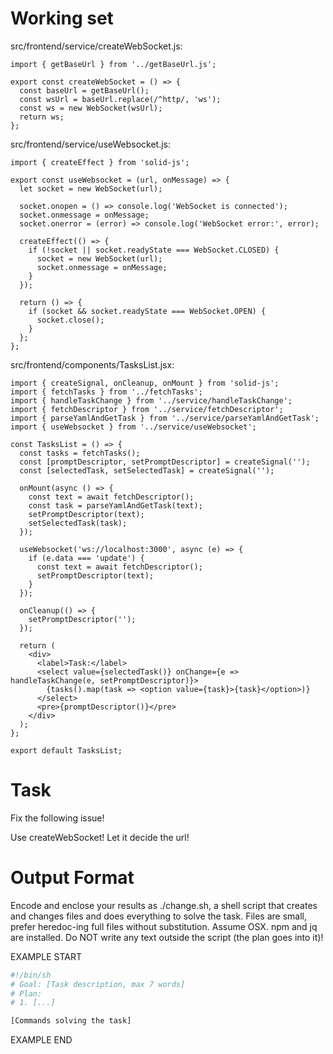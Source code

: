 # Working set

src/frontend/service/createWebSocket.js:
```
import { getBaseUrl } from '../getBaseUrl.js';

export const createWebSocket = () => {
  const baseUrl = getBaseUrl();
  const wsUrl = baseUrl.replace(/^http/, 'ws');
  const ws = new WebSocket(wsUrl);
  return ws;
};

```

src/frontend/service/useWebsocket.js:
```
import { createEffect } from 'solid-js';

export const useWebsocket = (url, onMessage) => {
  let socket = new WebSocket(url);

  socket.onopen = () => console.log('WebSocket is connected');
  socket.onmessage = onMessage;
  socket.onerror = (error) => console.log('WebSocket error:', error);

  createEffect(() => {
    if (!socket || socket.readyState === WebSocket.CLOSED) {
      socket = new WebSocket(url);
      socket.onmessage = onMessage;
    }
  });

  return () => {
    if (socket && socket.readyState === WebSocket.OPEN) {
      socket.close();
    }
  };
};

```

src/frontend/components/TasksList.jsx:
```
import { createSignal, onCleanup, onMount } from 'solid-js';
import { fetchTasks } from '../fetchTasks';
import { handleTaskChange } from '../service/handleTaskChange';
import { fetchDescriptor } from '../service/fetchDescriptor';
import { parseYamlAndGetTask } from '../service/parseYamlAndGetTask';
import { useWebsocket } from '../service/useWebsocket';

const TasksList = () => {
  const tasks = fetchTasks();
  const [promptDescriptor, setPromptDescriptor] = createSignal('');
  const [selectedTask, setSelectedTask] = createSignal('');

  onMount(async () => {
    const text = await fetchDescriptor();
    const task = parseYamlAndGetTask(text);
    setPromptDescriptor(text);
    setSelectedTask(task);
  });

  useWebsocket('ws://localhost:3000', async (e) => {
    if (e.data === 'update') {
      const text = await fetchDescriptor();
      setPromptDescriptor(text);
    }
  });

  onCleanup(() => {
    setPromptDescriptor('');
  });

  return (
    <div>
      <label>Task:</label>
      <select value={selectedTask()} onChange={e => handleTaskChange(e, setPromptDescriptor)}>
        {tasks().map(task => <option value={task}>{task}</option>)}
      </select>
      <pre>{promptDescriptor()}</pre>
    </div>
  );
};

export default TasksList;

```


# Task

Fix the following issue!

Use createWebSocket! Let it decide the url!


# Output Format

Encode and enclose your results as ./change.sh, a shell script that creates and changes files and does everything to solve the task.
Files are small, prefer heredoc-ing full files without substitution.
Assume OSX.
npm and jq are installed.
Do NOT write any text outside the script (the plan goes into it)!


EXAMPLE START

```sh
#!/bin/sh
# Goal: [Task description, max 7 words]
# Plan:
# 1. [...]

[Commands solving the task]
```

EXAMPLE END

